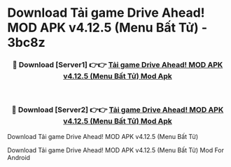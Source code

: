 # Download Tải game Drive Ahead! MOD APK v4.12.5 (Menu Bất Tử) - 3bc8z


<div align="center">
<h3>🔴 Download [Server1] 👉👉 <a href="https://apk-comot.site?title=Tải_game_Drive_Ahead!_MOD_APK_v4.12.5_(Menu_Bất_Tử)">Tải game Drive Ahead! MOD APK v4.12.5 (Menu Bất Tử) Mod Apk</a></h3><br>
<h3>🔴 Download [Server2] 👉👉 <a href="https://apk-comot.site?title=Tải_game_Drive_Ahead!_MOD_APK_v4.12.5_(Menu_Bất_Tử)">Tải game Drive Ahead! MOD APK v4.12.5 (Menu Bất Tử) Mod Apk</a></h3>
</div>



Download Tải game Drive Ahead! MOD APK v4.12.5 (Menu Bất Tử) 

Download Tải game Drive Ahead! MOD APK v4.12.5 (Menu Bất Tử) Mod For Android